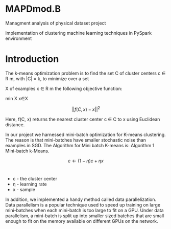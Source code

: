 # MAPDmod.B
Managment analysis of physical dataset project

Implementation of clustering machine learning techniques in PySpark environment
# Introduction
The k-means optimization problem is to find the set C of cluster centers c ∈ R m, with |C| = k, to minimize over a set

X of examples x ∈ R m the following objective function:

min X
x∈X

$$||f(C, x) − x||^2$$

Here, f(C, x) returns the nearest cluster center c ∈ C to x using Euclidean distance.

In our project we harnessed mini-batch optimization for K-means clustering. The reason is that mini-batches have smaller stochastic noise than examples in SGD. The Algorithm for Mini batch K-means is:
Algorithm 1 Mini-batch k-Means.


$$c ← (1 − η)c + ηx $$
<br>
<ul>
    <li> c - the cluster center
    <li> η - learning rate
    <li> x - sample
</ul>

In addition, we implemented a handy method called data parallelization.
 Data parallelism is a popular technique used to speed up training on large mini-batches when each mini-batch is too large to fit on a GPU. Under data parallelism, a mini-batch is split up into smaller sized batches that are small enough to fit on the memory available on different GPUs on the network.
